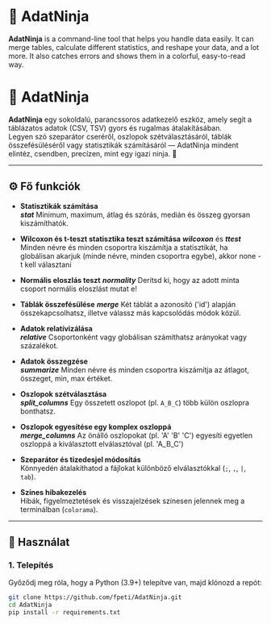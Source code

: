 # 🥷 AdatNinja
**AdatNinja** is a command-line tool that helps you handle data easily. It can merge tables, calculate different statistics, and reshape your data, and a lot more. It also catches errors and shows them in a colorful, easy-to-read way.

# 🥷 AdatNinja

**AdatNinja** egy sokoldalú, parancssoros adatkezelő eszköz, amely segít a táblázatos adatok (CSV, TSV) gyors és rugalmas átalakításában.  
Legyen szó szeparátor cseréről, oszlopok szétválasztásáról, táblák összefésüléséről vagy statisztikák számításáról — AdatNinja mindent elintéz, csendben, precízen, mint egy igazi ninja. 🥷

---

## ⚙️ Fő funkciók

- **Statisztikák számítása**  
     ***stat***  Minimum, maximum, átlag és szórás, medián és összeg gyorsan kiszámíthatók.

- **Wilcoxon és t-teszt statisztika teszt számítása**
     ***wilcoxon*** és ***ttest*** Minden névre és minden csoportra kiszámítja a statisztikát, ha globálisan akarjuk (minde névre, minden csoportra egybe), akkor none -t kell választani
  
- **Normális eloszlás teszt** 
     ***normality*** Derítsd ki, hogy az adott minta csoport normális eloszlást mutat e!
  
- **Táblák összefésülése** 
     ***merge*** Két táblát a azonosító ('id') alapján összekapcsolhatsz, illetve válassz más kapcsolódás módok közül.

- **Adatok relatívizálása**  
     ***relative*** Csoportonként vagy globálisan számíthatsz arányokat vagy százalékot.
  
- **Adatok összegzése**  
     ***summarize*** Minden névre és minden csoportra kiszámítja az átlagot, összeget, min, max értéket.

- **Oszlopok szétválasztása**  
  ***split_columns*** Egy összetett oszlopot (pl. `A_B_C`) több külön oszlopra bonthatsz.

- **Oszlopok egyesítése egy komplex oszloppá**  
  ***merge_columns*** Az önálló oszlopokat (pl. 'A' 'B' 'C') egyesíti egyetlen oszloppá a kiválasztott elválasztóval (pl. 'A_B_C')
  
- **Szeparátor és tizedesjel módosítás**  
  Könnyedén átalakíthatod a fájlokat különböző elválasztókkal (`;`, `,`, `|`, `tab`).









- **Színes hibakezelés**  
  Hibák, figyelmeztetések és visszajelzések színesen jelennek meg a terminálban (`colorama`).

---

## 🚀 Használat

### 1. Telepítés

Győződj meg róla, hogy a Python (3.9+) telepítve van, majd klónozd a repót:

```bash
git clone https://github.com/fpeti/AdatNinja.git
cd AdatNinja
pip install -r requirements.txt
